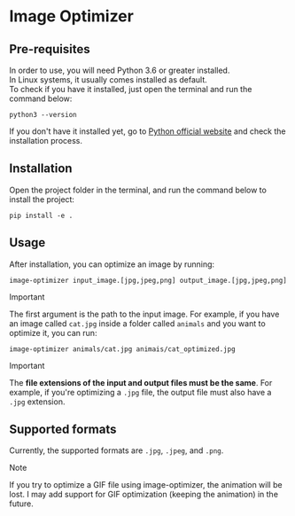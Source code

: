 # Image Optimizer
## Pre-requisites
In order to use, you will need Python 3.6 or greater installed.  
In Linux systems, it usually comes installed as default.  
To check if you have it installed, just open the terminal and run the command below:  
```shell
python3 --version
```
If you don't have it installed yet, go to [Python official website](https://www.python.org/downloads/) 
and check the installation process.
## Installation
Open the project folder in the terminal, and run the command below to install the project:
```shell
pip install -e .
```
## Usage
After installation, you can optimize an image by running:
```shell
image-optimizer input_image.[jpg,jpeg,png] output_image.[jpg,jpeg,png]
```
> [!IMPORTANT]
> The first argument is the path to the input image. For example, if you have an image called `cat.jpg` inside a folder called `animals` and you want to optimize it, you can run:
  
```shell
image-optimizer animals/cat.jpg animais/cat_optimized.jpg
```
> [!IMPORTANT]
> The **file extensions of the input and output files must be the same**. For example, if you're optimizing a `.jpg` file, the output file must also have a `.jpg` extension.
  
## Supported formats
Currently, the supported formats are `.jpg`, `.jpeg`, and `.png`.

> [!NOTE]
> If you try to optimize a GIF file using image-optimizer, the animation will be lost. I may add support for GIF optimization (keeping the animation) in the future.